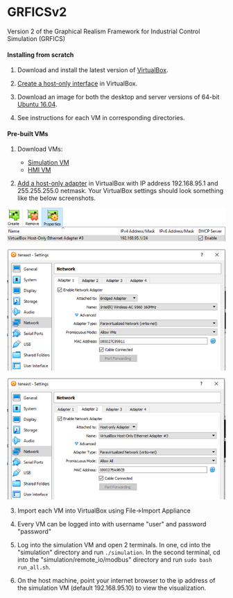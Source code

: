 # GRFICSv2
Version 2 of the Graphical Realism Framework for Industrial Control Simulation (GRFICS)

#### Installing from scratch

1. Download and install the latest version of [VirtualBox](https://www.virtualbox.org/wiki/Downloads).

2. [Create a host-only interface](https://www.virtualbox.org/manual/ch06.html#network_hostonly) in VirtualBox.

3. Download an image for both the desktop and server versions of 64-bit [Ubuntu 16.04](http://releases.ubuntu.com/16.04/).

4. See instructions for each VM in corresponding directories.

#### Pre-built VMs

1. Download VMs:

   - [Simulation VM](https://netorgft4230013-my.sharepoint.com/:u:/g/personal/sbryce_fortiphyd_com/EckacBkem-pDqmM8g0vJGUUBTBKX6JKvJPMzw4HWjbT0mw?e=FmLbky)
   - [HMI VM](https://netorgft4230013-my.sharepoint.com/:u:/g/personal/sbryce_fortiphyd_com/EQXZ8QtAXNdGjJggF45J6GYBpu_xhd20WUITNSRIow-3UQ?e=dJ2TGo)

2. [Add a host-only adapter](https://www.virtualbox.org/manual/ch06.html#network_hostonly) in VirtualBox with IP address 192.168.95.1 and 255.255.255.0 netmask.
  Your VirtualBox settings should look something like the below screenshots.

  ![netset3](figures/network_settings3.PNG)

  ![netset1](figures/network_settings1.PNG)

  ![netset2](figures/network_settings2.PNG)

3. Import each VM into VirtualBox using File->Import Appliance

4. Every VM can be logged into with username "user" and password "password"

5. Log into the simulation VM and open 2 terminals. In one, cd into the "simulation" directory and run `./simulation`. In the second terminal, cd into the "simulation/remote_io/modbus" directory and run `sudo bash run_all.sh`.

6. On the host machine, point your internet browser to the ip address of the simulation VM (default 192.168.95.10) to view the visualization.
